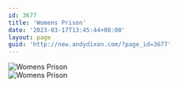 ```yaml
---
id: 3677
title: 'Womens Prison'
date: '2023-03-17T13:45:44+00:00'
layout: page
guid: 'http://new.andydixon.com/?page_id=3677'
---
```


![Womens Prison](https://i0.wp.com/assets.g8x2.ldn.idrivee2-23.com/posters/Womens%20Prison%2001.jpg?w=1200&ssl=1 "Womens Prison")  
![Womens Prison](https://i0.wp.com/assets.g8x2.ldn.idrivee2-23.com/posters/Womens%20Prison%2003.jpg?w=1200&ssl=1 "Womens Prison")